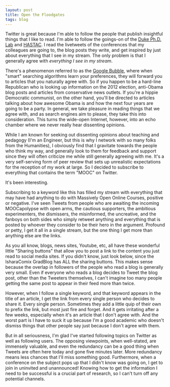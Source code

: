 ```yaml
---
layout: post
title: Open the Floodgates
tags: blog
---
```


Twitter is great because I'm able to follow the people that publish insightful things that I like to read. I'm able to follow the goings-on of the <a href="https://twitter.com/DukePhDLab">Duke Ph.D. Lab</a> and <a href="https://twitter.com/HASTAC">HASTAC</a>. I read the livetweets of the conferences that my colleagues are going to, the blog posts they write, and get inspired by just about everything that I see in my stream. The only problem is that I generally agree with <em>everything I see in my stream</em>.

There's a phenomenon referred to as the <a href="https://en.wikipedia.org/wiki/Filter_bubble">Google Bubble</a>, where when "smart" searching algorithms learn your preferences, they will forward you to articles that you naturally agree with. So if you happen to be a hard-line Republican who is looking up information on the 2012 election, anti-Obama blog posts and articles from conservative news outlets. If you're a hippie Democratic communist, on the other hand, you'll be directed to articles talking about how awesome Obama is and how the next four years are going to be a party. In general, we take pleasure in reading things that we agree with, and as search engines aim to please, they take this into consideration. This turns the wide-open Internet, however, into an echo chamber where we never really hear dissenting opinions.

While I am known for seeking out dissenting opinions about teaching and pedagogy (I'm an Engineer, but this is why I network with so many folks from the Humanities), I obviously find that I gravitate towards the people who think my way, and generally look to them for feedback and support since they will often criticize me while still generally agreeing with me. It's a very self-serving form of peer review that sets up unrealistic expectations for the reception of my work at large. So I decided to subscribe to everything that contains the term "MOOC" on Twitter.

It's been interesting.

Subscribing to a keyword like this has filled my stream with everything that may have had anything to do with Massively Open Online Courses, positive or negative. I've seen Tweets from people who are awaiting the incoming MOOCapolypse with open arms, the cautious supporters, the ambitious experimenters, the dismissers, the misinformed, the uncreative, and the fanboys on both sides who simply retweet anything and everything that is posted by whoever they consider to be their hero in the argument. Profound or petty, I get it all in a single stream, but the one thing I get more than anything else are the links.

As you all know, blogs, news sites, Youtube, etc, all have these wonderful little "Sharing buttons" that allow you to post a link to the content you just read to social media sites. If you didn't know, just look below, since the IsharaComix GradBlog has ALL the sharing buttons. This makes sense because the overlap in followers of the people who read a blog is generally very small. Even if everyone who reads a blog decides to Tweet the blog post, other than the Tweeters themselves, I can't imagine too many people getting the same post to appear in their feed more than twice.

However, when I follow a single keyword, and that keyword appears in the title of an article, I get the link from every single person who decides to share it. Every single person. Sometimes they add a little quip of their own to prefix the link, but most just fire and forget. And it gets irritating after a few weeks, especially when it's an article that I don't agree with. And the worst part is I have to suck it up because I'm a good academic who doesn't dismiss things that other people say just because I don't agree with them.

But in all seriousness, I'm glad I've started following topics on Twitter as well as following users. The opposing viewpoints, when well-stated, are immensely valuable, and even the redundancy can be a good thing when Tweets are often here today and gone five minutes later. More redundancy means less chances that I'll miss something good. Furthermore, when a conference on the subject pops up that I didn't know was going on, I get to join in uninvited and unannounced! Knowing how to get the information I need to be successful is a crucial part of research, so I can't turn off any potential channels.
